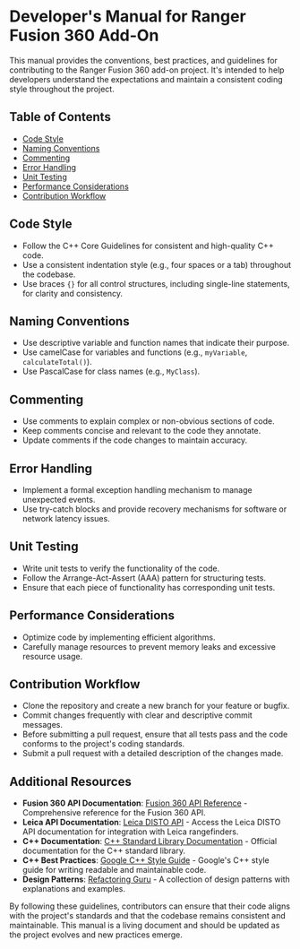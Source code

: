 # Developer's Manual for Ranger Fusion  360 Add-On

This manual provides the conventions, best practices, and guidelines for contributing to the Ranger Fusion  360 add-on project. It's intended to help developers understand the expectations and maintain a consistent coding style throughout the project.

## Table of Contents
- [Code Style](#code-style)
- [Naming Conventions](#naming-conventions)
- [Commenting](#commenting)
- [Error Handling](#error-handling)
- [Unit Testing](#unit-testing)
- [Performance Considerations](#performance-considerations)
- [Contribution Workflow](#contribution-workflow)

## Code Style
- Follow the C++ Core Guidelines for consistent and high-quality C++ code.
- Use a consistent indentation style (e.g., four spaces or a tab) throughout the codebase.
- Use braces `{}` for all control structures, including single-line statements, for clarity and consistency.

## Naming Conventions
- Use descriptive variable and function names that indicate their purpose.
- Use camelCase for variables and functions (e.g., `myVariable`, `calculateTotal()`).
- Use PascalCase for class names (e.g., `MyClass`).

## Commenting
- Use comments to explain complex or non-obvious sections of code.
- Keep comments concise and relevant to the code they annotate.
- Update comments if the code changes to maintain accuracy.

## Error Handling
- Implement a formal exception handling mechanism to manage unexpected events.
- Use try-catch blocks and provide recovery mechanisms for software or network latency issues.

## Unit Testing
- Write unit tests to verify the functionality of the code.
- Follow the Arrange-Act-Assert (AAA) pattern for structuring tests.
- Ensure that each piece of functionality has corresponding unit tests.

## Performance Considerations
- Optimize code by implementing efficient algorithms.
- Carefully manage resources to prevent memory leaks and excessive resource usage.

## Contribution Workflow
- Clone the repository and create a new branch for your feature or bugfix.
- Commit changes frequently with clear and descriptive commit messages.
- Before submitting a pull request, ensure that all tests pass and the code conforms to the project's coding standards.
- Submit a pull request with a detailed description of the changes made.

## Additional Resources

- **Fusion  360 API Documentation**: [Fusion  360 API Reference](https://help.autodesk.com/view/fusion360/ENU/?guid=GUID-A92A4B10-3781-4925-94C6-47DA85A4F65A) - Comprehensive reference for the Fusion  360 API.
- **Leica API Documentation**: [Leica DISTO API](https://myworld-portal.leica-geosystems.com/s/) - Access the Leica DISTO API documentation for integration with Leica rangefinders.
- **C++ Documentation**: [C++ Standard Library Documentation](http://www.cplusplus.com/reference/) - Official documentation for the C++ standard library.
- **C++ Best Practices**: [Google C++ Style Guide](https://google.github.io/styleguide/cppguide.html) - Google's C++ style guide for writing readable and maintainable code.
- **Design Patterns**: [Refactoring Guru](https://refactoring.guru/design-patterns) - A collection of design patterns with explanations and examples.

By following these guidelines, contributors can ensure that their code aligns with the project's standards and that the codebase remains consistent and maintainable. This manual is a living document and should be updated as the project evolves and new practices emerge.
